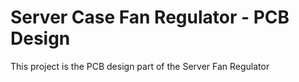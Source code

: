 # Server Case Fan Regulator - PCB Design

This project is the PCB design part of the Server Fan Regulator
